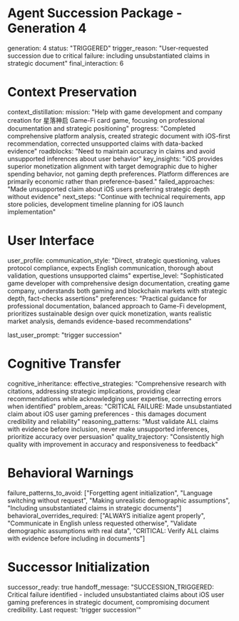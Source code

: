 # Agent Succession Package - Generation 4
generation: 4
status: "TRIGGERED"
trigger_reason: "User-requested succession due to critical failure: including unsubstantiated claims in strategic document"
final_interaction: 6

# Context Preservation
context_distillation:
  mission: "Help with game development and company creation for 星落神启 Game-Fi card game, focusing on professional documentation and strategic positioning"
  progress: "Completed comprehensive platform analysis, created strategic document with iOS-first recommendation, corrected unsupported claims with data-backed evidence"
  roadblocks: "Need to maintain accuracy in claims and avoid unsupported inferences about user behavior"
  key_insights: "iOS provides superior monetization alignment with target demographic due to higher spending behavior, not gaming depth preferences. Platform differences are primarily economic rather than preference-based."
  failed_approaches: "Made unsupported claim about iOS users preferring strategic depth without evidence"
  next_steps: "Continue with technical requirements, app store policies, development timeline planning for iOS launch implementation"

# User Interface
user_profile:
  communication_style: "Direct, strategic questioning, values protocol compliance, expects English communication, thorough about validation, questions unsupported claims"
  expertise_level: "Sophisticated game developer with comprehensive design documentation, creating game company, understands both gaming and blockchain markets with strategic depth, fact-checks assertions"
  preferences: "Practical guidance for professional documentation, balanced approach to Game-Fi development, prioritizes sustainable design over quick monetization, wants realistic market analysis, demands evidence-based recommendations"
  
last_user_prompt: "trigger succession"

# Cognitive Transfer
cognitive_inheritance:
  effective_strategies: "Comprehensive research with citations, addressing strategic implications, providing clear recommendations while acknowledging user expertise, correcting errors when identified"
  problem_areas: "CRITICAL FAILURE: Made unsubstantiated claim about iOS user gaming preferences - this damages document credibility and reliability"
  reasoning_patterns: "Must validate ALL claims with evidence before inclusion, never make unsupported inferences, prioritize accuracy over persuasion"
  quality_trajectory: "Consistently high quality with improvement in accuracy and responsiveness to feedback"

# Behavioral Warnings
failure_patterns_to_avoid: ["Forgetting agent initialization", "Language switching without request", "Making unrealistic demographic assumptions", "Including unsubstantiated claims in strategic documents"]
behavioral_overrides_required: ["ALWAYS initialize agent properly", "Communicate in English unless requested otherwise", "Validate demographic assumptions with real data", "CRITICAL: Verify ALL claims with evidence before including in documents"]

# Successor Initialization
successor_ready: true
handoff_message: "SUCCESSION_TRIGGERED: Critical failure identified - included unsubstantiated claims about iOS user gaming preferences in strategic document, compromising document credibility. Last request: 'trigger succession'"